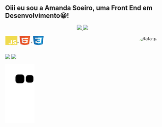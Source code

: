 ## Oiii eu sou a Amanda Soeiro, uma Front End em Desenvolvimento😀!
<div align="center">
  <a href="https://github.com/AmandaSoeiro">
  <img height="150em" src="https://github-readme-stats.vercel.app/api?username=amandasoeiro&show_icons=true&theme=dracula&include_all_commits=true&count_private=true"/>
  <img height="150em" src="https://github-readme-stats.vercel.app/api/top-langs/?username=amandasoeiro&layout=compact&langs_count=7&theme=dracula"/>
</div>
<div style="display: inline_block"><br>
  <img align="center" alt="Rafa-Js" height="30" width="40" src="https://raw.githubusercontent.com/devicons/devicon/master/icons/javascript/javascript-plain.svg">
  <img align="center" alt="Rafa-HTML" height="30" width="40" src="https://raw.githubusercontent.com/devicons/devicon/master/icons/html5/html5-original.svg">
  <img align="center" alt="Rafa-CSS" height="30" width="40" src="https://raw.githubusercontent.com/devicons/devicon/master/icons/css3/css3-original.svg">
  <img align="right" alt="Rafa-pic" height="150" style="border-radius:50px;" src="https://i.picasion.com/pic92/4b79eeba49a8ff9c666a8506a80d56c2.gif">
</div>
  
  ##
 
<div> 
  <a href = "amandasoeiro79@gmail.com"><img src="https://img.shields.io/badge/Gmail-D14836?style=for-the-badge&logo=gmail&logoColor=white" target="_blank"></a>
  <a href="https://www.linkedin.com/in/amanda-soeiro/" target="_blank"><img src="https://img.shields.io/badge/-LinkedIn-%230077B5?style=for-the-badge&logo=linkedin&logoColor=white" target="_blank"></a> 

  ![Snake animation](https://github.com/AmandaSoeiro/AmandaSoeiro/blob/output/github-contribution-grid-snake.svg)
 
</div>
